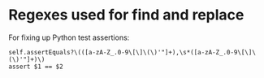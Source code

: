 # Regexes used for find and replace

For fixing up Python test assertions:

    self.assertEquals?\(([a-zA-Z_.0-9\[\]\(\)'"]+),\s*([a-zA-Z_.0-9\[\]\(\)'"]+)\)
    assert $1 == $2

